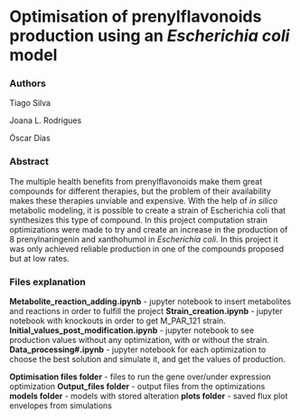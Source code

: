 # Optimisation of prenylflavonoids production using an *Escherichia coli* model

### Authors

Tiago Silva

Joana L. Rodrigues

Óscar Dias

### Abstract

The multiple health benefits from prenylflavonoids make them great compounds for different therapies, but the problem of their availability makes these therapies unviable and expensive. With the help of *in silico* metabolic modeling, it is possible to create a strain of Escherichia coli that synthesizes this type of compound. In this project computation strain optimizations were made to try and create an increase in the production of 8 prenylnaringenin and xanthohumol in *Escherichia coli*. 
In this project it was only achieved reliable production in one of the compounds proposed but at low rates.

### Files explanation

**Metabolite_reaction_adding.ipynb** - jupyter notebook to insert metabolites and reactions in order to fulfill the project
**Strain_creation.ipynb** - jupyter notebook with knockouts in order to get M_PAR_121 strain.
**Initial_values_post_modification.ipynb** - jupyter notebook to see production values without any optimization, with or without the strain.
**Data_processing#.ipynb** - jupyter notebook for each optimization to choose the best solution and simulate it, and get the values of production.

**Optimisation files folder** - files to run the gene over/under expression optimization
**Output_files folder** - output files from the optimizations
**models folder** - models with stored alteration
**plots folder** - saved flux plot envelopes from simulations



